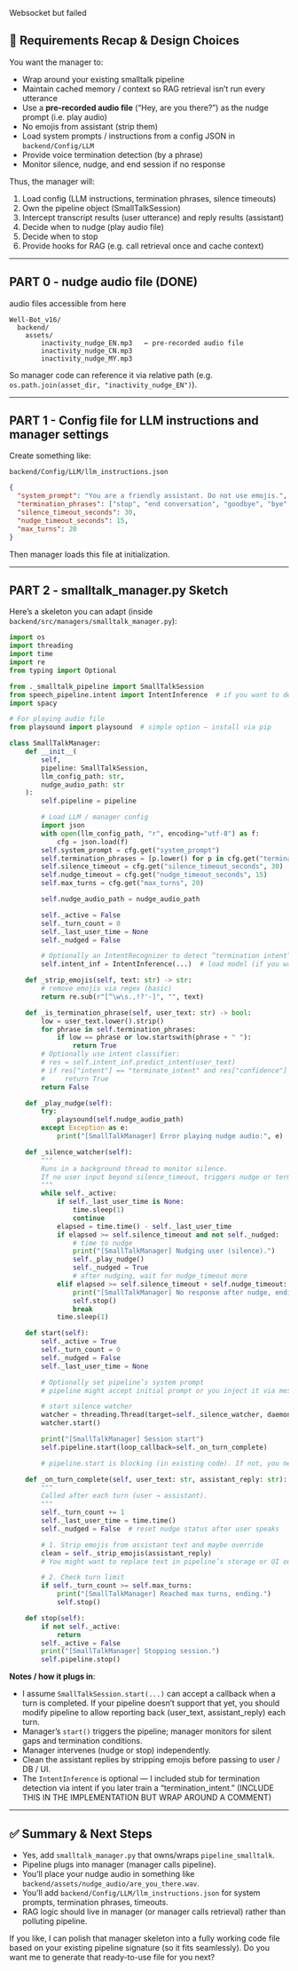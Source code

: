 Websocket but failed

## 🎯 Requirements Recap & Design Choices

You want the manager to:

* Wrap around your existing smalltalk pipeline
* Maintain cached memory / context so RAG retrieval isn’t run every utterance
* Use a **pre-recorded audio file** (“Hey, are you there?”) as the nudge prompt (i.e. play audio)
* No emojis from assistant (strip them)
* Load system prompts / instructions from a config JSON in `backend/Config/LLM`
* Provide voice termination detection (by a phrase)
* Monitor silence, nudge, and end session if no response

Thus, the manager will:

1. Load config (LLM instructions, termination phrases, silence timeouts)
2. Own the pipeline object (SmallTalkSession)
3. Intercept transcript results (user utterance) and reply results (assistant)
4. Decide when to nudge (play audio file)
5. Decide when to stop
6. Provide hooks for RAG (e.g. call retrieval once and cache context)

---

## PART 0 - nudge audio file (DONE)

audio files accessible from here
```
Well-Bot_v16/
  backend/
    assets/
        inactivity_nudge_EN.mp3   ← pre-recorded audio file 
        inactivity_nudge_CN.mp3
        inactivity_nudge_MY.mp3       
```

So manager code can reference it via relative path (e.g. `os.path.join(asset_dir, "inactivity_nudge_EN")`).

---

## PART 1 - Config file for LLM instructions and manager settings
Create something like:

`backend/Config/LLM/llm_instructions.json`
```json
{
  "system_prompt": "You are a friendly assistant. Do not use emojis.",
  "termination_phrases": ["stop", "end conversation", "goodbye", "bye", "exit"],
  "silence_timeout_seconds": 30,
  "nudge_timeout_seconds": 15,
  "max_turns": 20
}
```

Then manager loads this file at initialization.

---

## PART 2 - smalltalk_manager.py Sketch

Here’s a skeleton you can adapt (inside `backend/src/managers/smalltalk_manager.py`):

```python
import os
import threading
import time
import re
from typing import Optional

from ._smalltalk_pipeline import SmallTalkSession
from speech_pipeline.intent import IntentInference  # if you want to detect termination via intent or phrase
import spacy

# For playing audio file
from playsound import playsound  # simple option — install via pip

class SmallTalkManager:
    def __init__(
        self,
        pipeline: SmallTalkSession,
        llm_config_path: str,
        nudge_audio_path: str
    ):
        self.pipeline = pipeline

        # Load LLM / manager config
        import json
        with open(llm_config_path, "r", encoding="utf-8") as f:
            cfg = json.load(f)
        self.system_prompt = cfg.get("system_prompt")
        self.termination_phrases = [p.lower() for p in cfg.get("termination_phrases", [])]
        self.silence_timeout = cfg.get("silence_timeout_seconds", 30)
        self.nudge_timeout = cfg.get("nudge_timeout_seconds", 15)
        self.max_turns = cfg.get("max_turns", 20)

        self.nudge_audio_path = nudge_audio_path

        self._active = False
        self._turn_count = 0
        self._last_user_time = None
        self._nudged = False

        # Optionally an IntentRecognizer to detect “termination intent”
        self.intent_inf = IntentInference(...)  # load model (if you want to use it)

    def _strip_emojis(self, text: str) -> str:
        # remove emojis via regex (basic)
        return re.sub(r"[^\w\s.,!?'-]", "", text)

    def _is_termination_phrase(self, user_text: str) -> bool:
        low = user_text.lower().strip()
        for phrase in self.termination_phrases:
            if low == phrase or low.startswith(phrase + " "):
                return True
        # Optionally use intent classifier:
        # res = self.intent_inf.predict_intent(user_text)
        # if res["intent"] == "terminate_intent" and res["confidence"] > 0.8:
        #     return True
        return False

    def _play_nudge(self):
        try:
            playsound(self.nudge_audio_path)
        except Exception as e:
            print("[SmallTalkManager] Error playing nudge audio:", e)

    def _silence_watcher(self):
        """
        Runs in a background thread to monitor silence.
        If no user input beyond silence_timeout, triggers nudge or termination.
        """
        while self._active:
            if self._last_user_time is None:
                time.sleep(1)
                continue
            elapsed = time.time() - self._last_user_time
            if elapsed >= self.silence_timeout and not self._nudged:
                # time to nudge
                print("[SmallTalkManager] Nudging user (silence).")
                self._play_nudge()
                self._nudged = True
                # after nudging, wait for nudge_timeout more
            elif elapsed >= self.silence_timeout + self.nudge_timeout:
                print("[SmallTalkManager] No response after nudge, ending session.")
                self.stop()
                break
            time.sleep(1)

    def start(self):
        self._active = True
        self._turn_count = 0
        self._nudged = False
        self._last_user_time = None

        # Optionally set pipeline’s system prompt
        # pipeline might accept initial prompt or you inject it via message list

        # start silence watcher
        watcher = threading.Thread(target=self._silence_watcher, daemon=True)
        watcher.start()

        print("[SmallTalkManager] Session start")
        self.pipeline.start(loop_callback=self._on_turn_complete)

        # pipeline.start is blocking (in existing code). If not, you need to wait or join.

    def _on_turn_complete(self, user_text: str, assistant_reply: str):
        """
        Called after each turn (user → assistant).
        """
        self._turn_count += 1
        self._last_user_time = time.time()
        self._nudged = False  # reset nudge status after user speaks

        # 1. Strip emojis from assistant text and maybe override
        clean = self._strip_emojis(assistant_reply)
        # You might want to replace text in pipeline’s storage or UI output

        # 2. Check turn limit
        if self._turn_count >= self.max_turns:
            print("[SmallTalkManager] Reached max turns, ending.")
            self.stop()

    def stop(self):
        if not self._active:
            return
        self._active = False
        print("[SmallTalkManager] Stopping session.")
        self.pipeline.stop()

```

**Notes / how it plugs in**:

* I assume `SmallTalkSession.start(...)` can accept a callback when a turn is completed. If your pipeline doesn’t support that yet, you should modify pipeline to allow reporting back (user_text, assistant_reply) each turn.
* Manager’s `start()` triggers the pipeline; manager monitors for silent gaps and termination conditions.
* Manager intervenes (nudge or stop) independently.
* Clean the assistant replies by stripping emojis before passing to user / DB / UI.
* The `IntentInference` is optional — I included stub for termination detection via intent if you later train a “termination_intent.” (INCLUDE THIS IN THE IMPLEMENTATION BUT WRAP AROUND A COMMENT)

---

## ✅ Summary & Next Steps

* Yes, add `smalltalk_manager.py` that owns/wraps `pipeline_smalltalk`.
* Pipeline plugs into manager (manager calls pipeline).
* You’ll place your nudge audio in something like `backend/assets/nudge_audio/are_you_there.wav`.
* You’ll add `backend/Config/LLM/llm_instructions.json` for system prompts, termination phrases, timeouts.
* RAG logic should live in manager (or manager calls retrieval) rather than polluting pipeline.

If you like, I can polish that manager skeleton into a fully working code file based on your existing pipeline signature (so it fits seamlessly). Do you want me to generate that ready-to-use file for you next?
